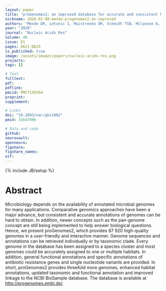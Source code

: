```yaml
---
layout: paper
title: "proGenomes2: an improved database for accurate and consistent habitat, taxonomic and functional annotations of prokaryotic genomes"
nickname: 2020-01-08-mende-progenomes2-an-improved
authors: "Mende DR, Letunic I, Maistrenko OM, Schmidt TSB, Milanese A, Paoli L, Hernandez-Plaza A, Orakov AN, Forslund SK, Sunagawa S, Zeller G, Huerta-Cepas J, Coelho LP, Bork P"
year: "2020"
journal: "Nucleic Acids Res"
volume: 48
issue: D1
pages: D621-D625
is_published: true
image: /assets/images/papers/nucleic-acids-res.png
projects:
tags: []

# Text
fulltext:
pdf:
pdflink:
pmcid: PMC7145564
preprint:
supplement:

# Links
doi: "10.1093/nar/gkz1002"
pmid: 31647096

# Data and code
github:
neurovault:
openneuro:
figshare:
figshare_names:
osf:
---
```

{% include JB/setup %}

# Abstract

Microbiology depends on the availability of annotated microbial genomes for many applications. Comparative genomics approaches have been a major advance, but consistent and accurate annotations of genomes can be hard to obtain. In addition, newer concepts such as the pan-genome concept are still being implemented to help answer biological questions. Hence, we present proGenomes2, which provides 87 920 high-quality genomes in a user-friendly and interactive manner. Genome sequences and annotations can be retrieved individually or by taxonomic clade. Every genome in the database has been assigned to a species cluster and most genomes could be accurately assigned to one or multiple habitats. In addition, general functional annotations and specific annotations of antibiotic resistance genes and single nucleotide variants are provided. In short, proGenomes2 provides threefold more genomes, enhanced habitat annotations, updated taxonomic and functional annotation and improved linkage to the NCBI BioSample database. The database is available at http://progenomes.embl.de/.
